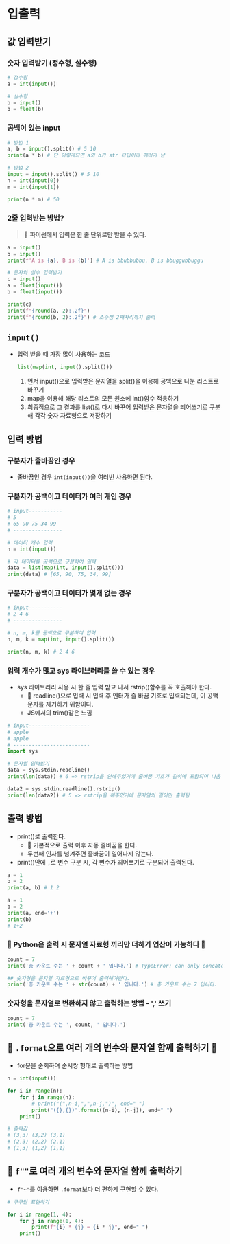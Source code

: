 # 입출력

## 값 입력받기

### 숫자 입력받기 (정수형, 실수형)

```py
# 정수형
a = int(input())

# 실수형
b = input()
b = float(b)
```

### 공백이 있는 input

```py
# 방법 1
a, b = input().split() # 5 10
print(a * b) # 단 이렇게되면 a와 b가 str 타입이라 에러가 남

# 방법 2
input = input().split() # 5 10
n = int(input[0])
m = int(input[1])

print(n * m) # 50
```

### 2줄 입력받는 방법?

> 🚨 **파이썬에서 입력은 한 줄 단위로만 받을 수 있다.**

```py
a = input()
b = input()
print(f'A is {a}, B is {b}') # A is bbubbubbu, B is bbuggubbuggu

# 문자와 실수 입력받기
c = input()
a = float(input())
b = float(input())

print(c)
print(f"{round(a, 2):.2f}")
print(f"{round(b, 2):.2f}") # 소수점 2째자리까지 출력
```

## `input()`

- 입력 받을 때 가장 많이 사용하는 코드
  ```py
  list(map(int, input().split()))
  ```
  1. 먼저 input()으로 입력받은 문자열을 split()을 이용해 공백으로 나눈 리스트로 바꾸기
  2. map을 이용해 해당 리스트의 모든 원소에 int()함수 적용하기
  3. 최종적으로 그 결과를 list()로 다시 바꾸어 입력받은 문자열을 띄어쓰기로 구분해 각각 숫자 자료형으로 저장하기

## 입력 방법

### 구분자가 줄바꿈인 경우

- 줄바꿈인 경우 `int(input())`을 여러번 사용하면 된다.

### 구분자가 공백이고 데이터가 여러 개인 경우

```py
# input-----------
# 5
# 65 90 75 34 99
# ----------------

# 데이터 개수 입력
n = int(input())

# 각 데이터를 공백으로 구분하여 입력
data = list(map(int, input().split()))
print(data) # [65, 90, 75, 34, 99]
```

### 구분자가 공백이고 데이터가 몇개 없는 경우

```py
# input-----------
# 2 4 6
# ----------------

# n, m, k를 공백으로 구분하여 입력
n, m, k = map(int, input().split())

print(n, m, k) # 2 4 6
```

### 입력 개수가 많고 sys 라이브러리를 쓸 수 있는 경우

- sys 라이브러리 사용 시 한 줄 입력 받고 나서 rstrip()함수를 꼭 호출해야 한다.
  - 🚨 readline()으로 입력 시 입력 후 엔터가 줄 바꿈 기호로 입력되는데, 이 공백 문자를 제거하기 위함이다.
  - JS에서의 trim()같은 느낌

```py
# input--------------------
# apple
# apple
# -------------------------
import sys

# 문자열 입력받기
data = sys.stdin.readline()
print(len(data)) # 6 => rstrip을 안해주었기에 줄바꿈 기호가 길이에 포함되어 나옴

data2 = sys.stdin.readline().rstrip()
print(len(data2)) # 5 => rstrip을 해주었기에 문자열의 길이만 출력됨

```

## 출력 방법

- print()로 출력한다.
  - 🚨 기본적으로 출력 이후 자동 줄바꿈을 한다.
  - 두번째 인자를 넘겨주면 줄바꿈이 일어나지 않는다.
- print()안에 `,`로 변수 구분 시, 각 변수가 띄어쓰기로 구분되어 출력된다.

```py
a = 1
b = 2
print(a, b) # 1 2

a = 1
b = 2
print(a, end='+')
print(b)
# 1+2
```

### 🚨 Python은 출력 시 문자열 자료형 끼리만 더하기 연산이 가능하다 🚨

```py
count = 7
print('총 카운트 수는 ' + count + ' 입니다.') # TypeError: can only concatenate str (not "int") to str

## 숫자형을 문자열 자료형으로 바꾸어 출력해야한다.
print('총 카운트 수는 ' + str(count) + ' 입니다.') # 총 카운트 수는 7 입니다.
```

### 숫자형을 문자열로 변환하지 않고 출력하는 방법 - ',' 쓰기

```py
count = 7
print('총 카운트 수는 ', count, ' 입니다.')
```

## 🚨 `.format`으로 여러 개의 변수와 문자열 함께 출력하기 🚨

- for문을 순회하며 순서쌍 형태로 출력하는 방법

```py
n = int(input())

for i in range(n):
    for j in range(n):
        # print("(",n-i,",",n-j,")", end=" ")
        print("({},{})".format((n-i), (n-j)), end=" ")
    print()

# 출력값
# (3,3) (3,2) (3,1)
# (2,3) (2,2) (2,1)
# (1,3) (1,2) (1,1)
```

## 🚨 `f""`로 여러 개의 변수와 문자열 함께 출력하기

- `f"~"`를 이용하면 `.format`보다 더 편하게 구현할 수 있다.

```py
# 구구단 표현하기

for i in range(1, 4):
    for j in range(1, 4):
        print(f"{i} * {j} = {i * j}", end=" ")
    print()
```
